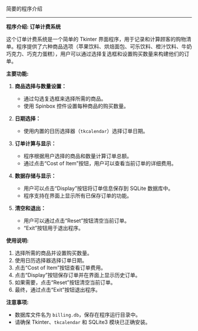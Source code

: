 简要的程序介绍

---

**程序介绍: 订单计费系统**

这个订单计费系统是一个简单的 Tkinter 界面程序，用于记录和计算顾客的购物清单。程序提供了六种商品选项（苹果饮料、烘焙面包、可乐饮料、橙汁饮料、牛奶巧克力、巧克力蛋糕），用户可以通过选择复选框和设置购买数量来构建他们的订单。

**主要功能:**

1. **商品选择与数量设置：**
   - 通过勾选复选框来选择所需的商品。
   - 使用 Spinbox 控件设置每种商品的购买数量。

2. **日期选择：**
   - 使用内置的日历选择器（`tkcalendar`）选择订单日期。

3. **订单计算与显示：**
   - 程序根据用户选择的商品和数量计算订单总额。
   - 通过点击“Cost of Item”按钮，用户可以查看当前订单的详细费用。

4. **数据存储与显示：**
   - 用户可以点击“Display”按钮将订单信息保存到 SQLite 数据库中。
   - 程序支持在界面上显示所有已保存订单的功能。

5. **清空和退出：**
   - 用户可以通过点击“Reset”按钮清空当前订单。
   - “Exit”按钮用于退出程序。

**使用说明:**
1. 选择所需的商品并设置购买数量。
2. 使用日历选择器选择订单日期。
3. 点击“Cost of Item”按钮查看订单费用。
4. 点击“Display”按钮保存订单并在界面上显示历史订单。
5. 如果需要，点击“Reset”按钮清空当前订单。
6. 最终，通过点击“Exit”按钮退出程序。

**注意事项:**
- 数据库文件名为 `billing.db`，保存在程序运行目录中。
- 请确保 Tkinter、`tkcalendar` 和 SQLite3 模块已正确安装。
